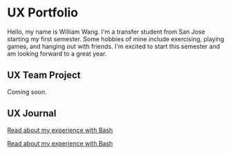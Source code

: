 # UX Portfolio

Hello, my name is William Wang. I'm a transfer student from San Jose starting my first semester. 
Some hobbies of mine include exercising, playing games, and hanging out with friends. 
I'm excited to start this semester and am looking forward to a great year. 

## UX Team Project

Coming soon.

## UX Journal

[Read about my experience with Bash](j01/)

[Read about my experience with Bash](j02/)
